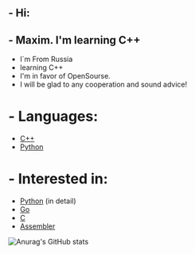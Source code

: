 ## - Hi:
## - Maxim. I'm learning C++
- I`m From Russia
- learning C++
- I'm in favor of OpenSourse.
- I will be glad to any cooperation and sound advice!

# - Languages:
- <a href="https://ru.wikipedia.org/wiki/C%2B%2B" target="_blank">C++</a>
- <a href="https://ru.wikipedia.org/wiki/Python" target="_blank">Python</a>

# - Interested in:
- <a href="https://ru.wikipedia.org/wiki/Python" target="_blank">Python</a> (in detail)
- <a href="https://ru.wikipedia.org/wiki/Go" target="_blank">Go</a>
- <a href="https://ru.wikipedia.org/wiki/C" target="_blank">C</a>
- <a href="https://ru.wikipedia.org/wiki/%D0%90%D1%81%D1%81%D0%B5%D0%BC%D0%B1%D0%BB%D0%B5%D1%80" target="_blank">Assembler</a>

![Anurag's GitHub stats](https://github-readme-stats.vercel.app/api?username=teperkarek&show_icons=true&theme=transparent)

<!--
**teperkarek/teperkarek** is a ✨ _special_ ✨ repository because its `README.md` (this file) appears on your GitHub profile.

Here are some ideas to get you started:

- 🔭 I’m currently working on ...
- 🌱 I’m currently learning ...
- 👯 I’m looking to collaborate on ...
- 🤔 I’m looking for help with ...
- 💬 Ask me about ...
- 📫 How to reach me: ...
- 😄 Pronouns: ...
- ⚡ Fun fact: ...
-->
